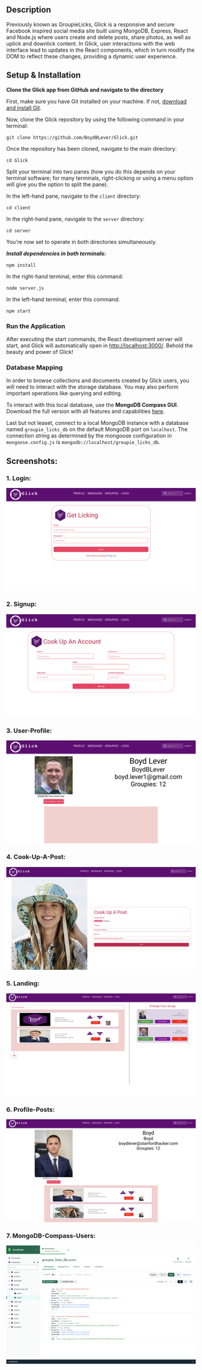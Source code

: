 ## Description
Previously known as GroupieLicks, Glick is a responsive and secure Facebook inspired social media site built using MongoDB, Express, React and Node.js where users create and delete posts, share photos, as well as uplick and downlick content. In Glick, user interactions with the web interface lead to updates in the React components, which in turn modify the DOM to reflect these changes, providing a dynamic user experience.

## Setup & Installation

**Clone the Glick app from GitHub and navigate to the directory**

   First, make sure you have Git installed on your machine. If not, [download and install Git](https://git-scm.com/downloads).

   Now, clone the Glick repository by using the following command in your terminal:
   
   ```
   git clone https://github.com/BoydBLever/Glick.git
   ```


Once the repository has been cloned, navigate to the main directory:

```
cd Glick
```


Split your terminal into two panes (how you do this depends on your terminal software; for many terminals, right-clicking or using a menu option will give you the option to split the pane). 

In the left-hand pane, navigate to the `client` directory:

```
cd client
```


In the right-hand pane, navigate to the `server` directory:

```
cd server
```

You're now set to operate in both directories simultaneously.

***Install dependencies in both terminals:***
```
npm install
```

In the right-hand terminal, enter this command:
```
node server.js
```
In the left-hand terminal, enter this command:
```
npm start
```

### Run the Application
After executing the start commands, the React development server will start, and Glick will automatically open in [http://localhost:3000/](http://localhost:3000/). Behold the beauty and power of Glick!

### Database Mapping
In order to browse collections and documents created by Glick users, you will need to interact with the storage database. You may also perform important operations like querying and editing.

To interact with this local database, use the **MongoDB Compass GUI**. Download the full version with all features and capabilities [here](https://www.mongodb.com/try/download/compass).

Last but not leaset, connect to a local MongoDB instance with a database named `groupie_licks_db` on the default MongoDB port on `localhost`. The connection string as determined by the mongoose configuration in `mongoose.config.js` is `mongodb://localhost/groupie_licks_db`.

## Screenshots:

### 1. Login:
![Login](Screenshots/Login.png)

### 2. Signup:
![Signup](Screenshots/Signup.png)

### 3. User-Profile:
![User Profile](Screenshots/User-Profile.png)

### 4. Cook-Up-A-Post:
![Cook Up A Post](Screenshots/Cook-Up-A-Post.png)

### 5. Landing:
![Landing](Screenshots/Landing.png)

### 6. Profile-Posts:
![Profile Posts](Screenshots/Profile-Posts.png)

### 7. MongoDB-Compass-Users:
![MongoDB Compass Users](Screenshots/MongoDB-Compass-Users.png)

